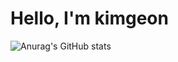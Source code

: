 <h1>Hello, I'm kimgeon</h1>

![Anurag's GitHub stats](https://github-readme-stats.vercel.app/api?username=kimguny&show_icons=true&theme=synthwave)
